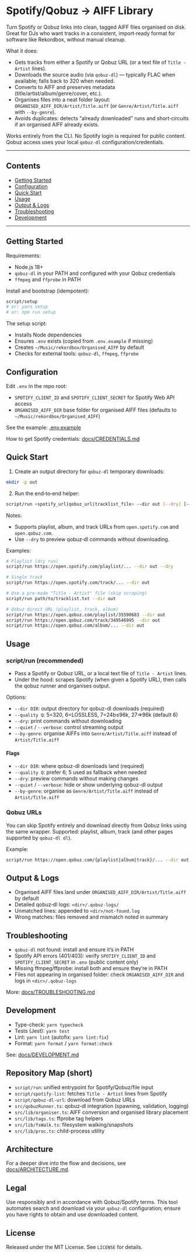 # Spotify/Qobuz → AIFF Library

Turn Spotify or Qobuz links into clean, tagged AIFF files organised on disk. Great for DJs who want tracks in a consistent, import‑ready format for software like Rekordbox, without manual cleanup.

What it does:

- Gets tracks from either a Spotify or Qobuz URL (or a text file of `Title - Artist` lines).
- Downloads the source audio (via `qobuz-dl`) — typically FLAC when available; falls back to 320 when needed.
- Converts to AIFF and preserves metadata (title/artist/album/genre/cover, etc.).
- Organises files into a neat folder layout: `ORGANISED_AIFF_DIR/Artist/Title.aiff` (or `Genre/Artist/Title.aiff` with `--by-genre`).
- Avoids duplicates: detects “already downloaded” runs and short‑circuits if an organised AIFF already exists.

Works entirely from the CLI. No Spotify login is required for public content. Qobuz access uses your local `qobuz-dl` configuration/credentials.

---

## Contents

- [Getting Started](#getting-started)
- [Configuration](#configuration)
- [Quick Start](#quick-start)
- [Usage](#usage)
- [Output & Logs](#output--logs)
- [Troubleshooting](#troubleshooting)
- [Development](#development)

---

## Getting Started

Requirements:

- Node.js 18+
- `qobuz-dl` in your PATH and configured with your Qobuz credentials
- `ffmpeg` and `ffprobe` in PATH

Install and bootstrap (idempotent):

```bash
script/setup
# or: yarn setup
# or: npm run setup
```

The setup script:

- Installs Node dependencies
- Ensures `.env` exists (copied from `.env.example` if missing)
- Creates `~/Music/rekordbox/Organised_AIFF` by default
- Checks for external tools: `qobuz-dl`, `ffmpeg`, `ffprobe`

## Configuration

Edit `.env` in the repo root:

- `SPOTIFY_CLIENT_ID` and `SPOTIFY_CLIENT_SECRET` for Spotify Web API access
- `ORGANISED_AIFF_DIR` base folder for organised AIFF files (defaults to `~/Music/rekordbox/Organised_AIFF`)

See the example: [.env.example](./.env.example)

How to get Spotify credentials: [docs/CREDENTIALS.md](./docs/CREDENTIALS.md)

## Quick Start

1. Create an output directory for `qobuz-dl` temporary downloads:

```bash
mkdir -p out
```

2. Run the end‑to‑end helper:

```bash
script/run <spotify_url|qobuz_url|tracklist_file> --dir out [--dry] [--quality Q]
```

Notes:

- Supports playlist, album, and track URLs from `open.spotify.com` and `open.qobuz.com`.
- Use `--dry` to preview qobuz‑dl commands without downloading.

Examples:

```bash
# Playlist (dry run)
script/run https://open.spotify.com/playlist/... --dir out --dry

# Single track
script/run https://open.spotify.com/track/... --dir out

# Use a pre-made "Title - Artist" file (skip scraping)
script/run path/to/tracklist.txt --dir out

# Qobuz direct URL (playlist, track, album)
script/run https://open.qobuz.com/playlist/35590683 --dir out
script/run https://open.qobuz.com/track/349546995 --dir out
script/run https://open.qobuz.com/album/... --dir out
```

## Usage

### script/run (recommended)

- Pass a Spotify or Qobuz URL, or a local text file of `Title - Artist` lines.
- Under the hood: scrapes Spotify (when given a Spotify URL), then calls the qobuz runner and organises output.

Options:

- `--dir DIR`: output directory for qobuz-dl downloads (required)
- `--quality Q`: 5=320, 6=LOSSLESS, 7=24b≤96k, 27=>96k (default 6)
- `--dry`: print commands without downloading
- `--quiet` / `--verbose`: control streaming output
- `--by-genre`: organise AIFFs into `Genre/Artist/Title.aiff` instead of `Artist/Title.aiff`

#### Flags

- `--dir DIR`: where qobuz-dl downloads land (required)
- `--quality Q`: prefer 6; 5 used as fallback when needed
- `--dry`: preview commands without making changes
- `--quiet` / `--verbose`: hide or show underlying qobuz-dl output
- `--by-genre`: organise as `Genre/Artist/Title.aiff` instead of `Artist/Title.aiff`

### Qobuz URLs

You can skip Spotify entirely and download directly from Qobuz links using the same wrapper.
Supported: playlist, album, track (and other pages supported by `qobuz-dl dl`).

Example:

```bash
script/run https://open.qobuz.com/{playlist|album|track}/... --dir out [--dry] [--quality Q] [--quiet|--verbose]
```

## Output & Logs

- Organised AIFF files land under `ORGANISED_AIFF_DIR/Artist/Title.aiff` by default
- Detailed qobuz‑dl logs: `<dir>/.qobuz-logs/`
- Unmatched lines: appended to `<dir>/not-found.log`
- Wrong matches: files removed and mismatch noted in summary

## Troubleshooting

- `qobuz-dl` not found: install and ensure it’s in PATH
- Spotify API errors (401/403): verify `SPOTIFY_CLIENT_ID` and `SPOTIFY_CLIENT_SECRET` in `.env` (public content only)
- Missing ffmpeg/ffprobe: install both and ensure they’re in PATH
- Files not appearing in organised folder: check `ORGANISED_AIFF_DIR` and logs in `<dir>/.qobuz-logs`

More: [docs/TROUBLESHOOTING.md](./docs/TROUBLESHOOTING.md)

## Development

- Type-check: `yarn typecheck`
- Tests (Jest): `yarn test`
- Lint: `yarn lint` (autofix: `yarn lint:fix`)
- Format: `yarn format` / `yarn format:check`

See: [docs/DEVELOPMENT.md](./docs/DEVELOPMENT.md)

## Repository Map (short)

- `script/run`: unified entrypoint for Spotify/Qobuz/file input
- `script/spotify-list`: fetches `Title - Artist` lines from Spotify
- `script/qobuz-dl-url`: download from Qobuz URLs
- `src/qobuzRunner.ts`: qobuz‑dl integration (spawning, validation, logging)
- `src/lib/organiser.ts`: AIFF conversion and organised library placement
- `src/lib/tags.ts`: ffprobe tag helpers
- `src/lib/fsWalk.ts`: filesystem walking/snapshots
- `src/lib/proc.ts`: child-process utility

## Architecture

For a deeper dive into the flow and decisions, see [docs/ARCHITECTURE.md](./docs/ARCHITECTURE.md).

## Legal

Use responsibly and in accordance with Qobuz/Spotify terms. This tool automates search and download via your `qobuz-dl` configuration; ensure you have rights to obtain and use downloaded content.

## License

Released under the MIT License. See `LICENSE` for details.

